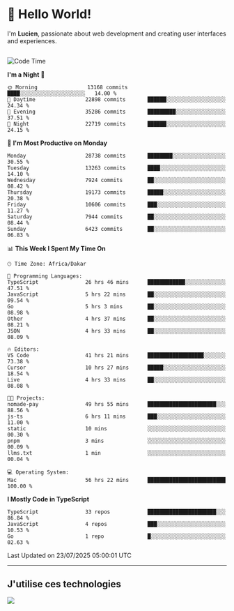 # 👋 Hello World!

I'm **Lucien**, passionate about web development and creating user interfaces and experiences.

##

<!--START_SECTION:waka-->
![Code Time](http://img.shields.io/badge/Code%20Time-3%2C474%20hrs%2016%20mins-blue)

**I'm a Night 🦉** 

```text
🌞 Morning                13168 commits       ████░░░░░░░░░░░░░░░░░░░░░   14.00 % 
🌆 Daytime                22898 commits       ██████░░░░░░░░░░░░░░░░░░░   24.34 % 
🌃 Evening                35286 commits       █████████░░░░░░░░░░░░░░░░   37.51 % 
🌙 Night                  22719 commits       ██████░░░░░░░░░░░░░░░░░░░   24.15 % 
```
📅 **I'm Most Productive on Monday** 

```text
Monday                   28738 commits       ████████░░░░░░░░░░░░░░░░░   30.55 % 
Tuesday                  13263 commits       ████░░░░░░░░░░░░░░░░░░░░░   14.10 % 
Wednesday                7924 commits        ██░░░░░░░░░░░░░░░░░░░░░░░   08.42 % 
Thursday                 19173 commits       █████░░░░░░░░░░░░░░░░░░░░   20.38 % 
Friday                   10606 commits       ███░░░░░░░░░░░░░░░░░░░░░░   11.27 % 
Saturday                 7944 commits        ██░░░░░░░░░░░░░░░░░░░░░░░   08.44 % 
Sunday                   6423 commits        ██░░░░░░░░░░░░░░░░░░░░░░░   06.83 % 
```


📊 **This Week I Spent My Time On** 

```text
🕑︎ Time Zone: Africa/Dakar

💬 Programming Languages: 
TypeScript               26 hrs 46 mins      ████████████░░░░░░░░░░░░░   47.51 % 
JavaScript               5 hrs 22 mins       ██░░░░░░░░░░░░░░░░░░░░░░░   09.54 % 
Go                       5 hrs 3 mins        ██░░░░░░░░░░░░░░░░░░░░░░░   08.98 % 
Other                    4 hrs 37 mins       ██░░░░░░░░░░░░░░░░░░░░░░░   08.21 % 
JSON                     4 hrs 33 mins       ██░░░░░░░░░░░░░░░░░░░░░░░   08.09 % 

🔥 Editors: 
VS Code                  41 hrs 21 mins      ██████████████████░░░░░░░   73.38 % 
Cursor                   10 hrs 27 mins      █████░░░░░░░░░░░░░░░░░░░░   18.54 % 
Live                     4 hrs 33 mins       ██░░░░░░░░░░░░░░░░░░░░░░░   08.08 % 

🐱‍💻 Projects: 
nomade-pay               49 hrs 55 mins      ██████████████████████░░░   88.56 % 
js-ts                    6 hrs 11 mins       ███░░░░░░░░░░░░░░░░░░░░░░   11.00 % 
static                   10 mins             ░░░░░░░░░░░░░░░░░░░░░░░░░   00.30 % 
pnpm                     3 mins              ░░░░░░░░░░░░░░░░░░░░░░░░░   00.09 % 
llms.txt                 1 min               ░░░░░░░░░░░░░░░░░░░░░░░░░   00.04 % 

💻 Operating System: 
Mac                      56 hrs 22 mins      █████████████████████████   100.00 % 
```

**I Mostly Code in TypeScript** 

```text
TypeScript               33 repos            ██████████████████████░░░   86.84 % 
JavaScript               4 repos             ███░░░░░░░░░░░░░░░░░░░░░░   10.53 % 
Go                       1 repo              █░░░░░░░░░░░░░░░░░░░░░░░░   02.63 % 
```




 Last Updated on 23/07/2025 05:00:01 UTC
<!--END_SECTION:waka-->
---

## J'utilise ces technologies

<p align="left">
  <a href="https://skillicons.dev">
    <img src="https://skillicons.dev/icons?i=ts,js,go,ruby,css,scss,tailwind,react,vite,nextjs,docker,figma,ableton" />
  </a>
</p>


